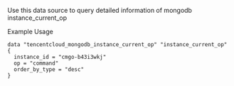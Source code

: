 Use this data source to query detailed information of mongodb instance_current_op

Example Usage

```hcl
data "tencentcloud_mongodb_instance_current_op" "instance_current_op" {
  instance_id = "cmgo-b43i3wkj"
  op = "command"
  order_by_type = "desc"
}
```